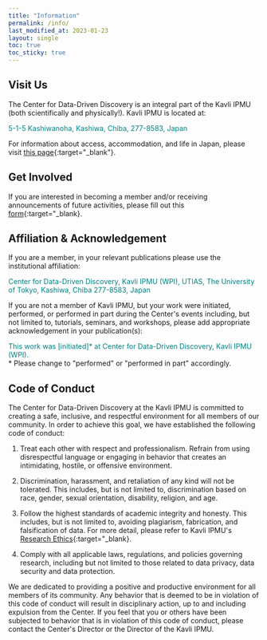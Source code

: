 ```yaml
---
title: "Information"
permalink: /info/
last_modified_at: 2023-01-23
layout: single
toc: true
toc_sticky: true
---
```



## Visit Us
The Center for Data-Driven Discovery is an integral part of the Kavli IPMU (both scientifically and physically!). Kavli IPMU is located at: 

<span style="color:teal">5-1-5 Kashiwanoha, Kashiwa, Chiba, 277-8583, Japan</span>

For information about access, accommodation, and life in Japan, please visit [this page](https://www.ipmu.jp/en/visitors){:target="_blank"}.

## Get Involved

If you are interested in becoming a member and/or receiving announcements of future activities, please fill out this [form](https://forms.gle/n6JYTyrJPvW2enjr9){:target="_blank}.

## Affiliation & Acknowledgement

If you are a member, in your relevant publications please use the institutional affiliation:

<span style="color:teal">Center for Data-Driven Discovery, Kavli IPMU (WPI), UTIAS, The University of Tokyo, Kashiwa, Chiba 277-8583, Japan</span>

If you are not a member of Kavli IPMU, but your work were initiated, performed, or performed in part during the Center's events including, but not limited to, tutorials, seminars, and workshops, please add appropriate acknowledgement in your publication(s):

<span style="color:teal">This work was [initiated]\* at Center for Data-Driven Discovery, Kavli IPMU (WPI).</span>\
\* Please change to "performed" or  "performed in part" accordingly.

## Code of Conduct

The Center for Data-Driven Discovery at the Kavli IPMU is committed to creating a safe, inclusive, and respectful environment for all members of our community. In order to achieve this goal, we have established the following code of conduct:

1. Treat each other with respect and professionalism. Refrain from using disrespectful language or engaging in behavior that creates an intimidating, hostile, or offensive environment.

1. Discrimination, harassment, and retaliation of any kind will not be tolerated. This includes, but is not limited to, discrimination based on race, gender, sexual orientation, disability, religion, and age. 

1. Follow the highest standards of academic integrity and honesty. This includes, but is not limited to, avoiding plagiarism, fabrication, and falsification of data. For more detail, please refer to Kavli IPMU's [Research Ethics](https://www.ipmu.jp/node/1801){:target="_blank}.

1. Comply with all applicable laws, regulations, and policies governing research, including but not limited to those related to data privacy, data security and data protection.

We are dedicated to providing a positive and productive environment for all members of its community. Any behavior that is deemed to be in violation of this code of conduct will result in disciplinary action, up to and including expulsion from the Center. If you feel that you or others have been subjected to behavior that is in violation of this code of conduct, please contact the Center's Director or the Director of the Kavli IPMU.
